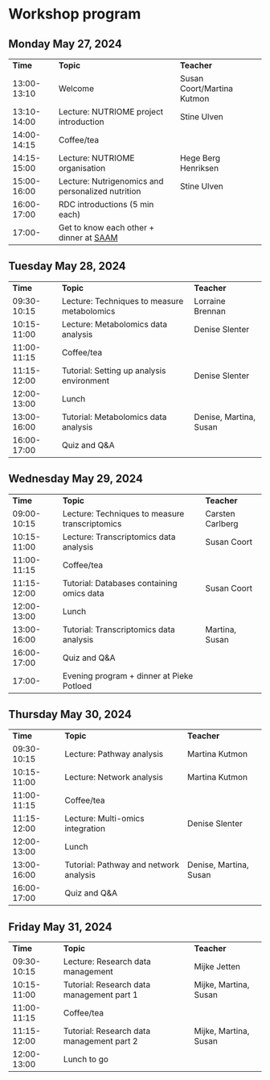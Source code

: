 <h1>Workshop program</h1>

<h2>Monday May 27, 2024</h2>
<table>
<tr>
<td><b>Time</b></td><td><b>Topic</b></td><td><b>Teacher</b></td>
</tr>
<tr>
<td>13:00-13:10</td><td>Welcome</td><td>Susan Coort/Martina Kutmon</td>
</tr>
<tr>
<td>13:10-14:00</td><td>Lecture: NUTRIOME project introduction</td><td>Stine Ulven</td>
</tr>
<tr>
<td>14:00-14:15</td><td>Coffee/tea</td><td> </td>
</tr>
<tr>
<td>14:15-15:00</td><td>Lecture: NUTRIOME organisation</td><td>Hege Berg Henriksen</td>
</tr>
<tr>
<td>15:00-16:00</td><td>Lecture: Nutrigenomics and personalized nutrition</td><td>Stine Ulven</td>
</tr>
<tr>
<td>16:00-17:00</td><td>RDC introductions (5 min each)</td><td> </td>
</tr>
<tr>
<td>17:00- </td><td>Get to know each other + dinner at <a href="https://barbistrosaam.nl/" target="_blank">SAAM</a></td><td> </td>
</tr>
</table>



<h2>Tuesday May 28, 2024</h2>
<table>
<tr>
<td><b>Time</b></td><td><b>Topic</b></td><td><b>Teacher</b></td>
</tr>
<tr>
<td>09:30-10:15</td><td>Lecture: Techniques to measure metabolomics</td><td>Lorraine Brennan</td>
</tr>
<tr>
<td>10:15-11:00</td><td>Lecture: Metabolomics data analysis</td><td>Denise Slenter</td>
</tr>
<tr>
<td>11:00-11:15</td><td>Coffee/tea</td><td> </td>
</tr>
<tr>
<td>11:15-12:00</td><td>Tutorial: Setting up analysis environment</td><td>Denise Slenter</td>
</tr>
<tr>
<td>12:00-13:00</td><td>Lunch</td><td> </td>
</tr>
<tr>
<td>13:00-16:00</td><td>Tutorial: Metabolomics data analysis</td><td>Denise, Martina, Susan</td>
</tr>
<tr>
<td>16:00-17:00 </td><td>Quiz and Q&A</td><td> </td>
</tr>
</table>



<h2>Wednesday May 29, 2024</h2>
<table>
<tr>
<td><b>Time</b></td><td><b>Topic</b></td><td><b>Teacher</b></td>
</tr>
<tr>
<td>09:00-10:15</td><td>Lecture: Techniques to measure transcriptomics</td><td>Carsten Carlberg</td>
</tr>
<tr>
<td>10:15-11:00</td><td>Lecture: Transcriptomics data analysis</td><td>Susan Coort</td>
</tr>
<tr>
<td>11:00-11:15</td><td>Coffee/tea</td><td> </td>
</tr>
<tr>
<td>11:15-12:00</td><td>Tutorial: Databases containing omics data</td><td>Susan Coort</td>
</tr>
<tr>
<td>12:00-13:00</td><td>Lunch</td><td> </td>
</tr>
<tr>
<td>13:00-16:00</td><td>Tutorial: Transcriptomics data analysis</td><td>Martina, Susan</td>
</tr>
<tr>
<td>16:00-17:00 </td><td>Quiz and Q&A</td><td> </td>
</tr>
<tr>
<td>17:00- </td><td>Evening program + dinner at Pieke Potloed</td><td> </td>
</tr>
</table>



<h2>Thursday May 30, 2024</h2>
<table>
<tr>
<td><b>Time</b></td><td><b>Topic</b></td><td><b>Teacher</b></td>
</tr>
<tr>
<td>09:30-10:15</td><td>Lecture: Pathway analysis</td><td>Martina Kutmon</td>
</tr>
<tr>
<td>10:15-11:00</td><td>Lecture: Network analysis</td><td>Martina Kutmon</td>
</tr>
<tr>
<td>11:00-11:15</td><td>Coffee/tea</td><td> </td>
</tr>
<tr>
<td>11:15-12:00</td><td>Lecture: Multi-omics integration</td><td>Denise Slenter</td>
</tr>
<tr>
<td>12:00-13:00</td><td>Lunch</td><td> </td>
</tr>
<tr>
<td>13:00-16:00</td><td>Tutorial: Pathway and network analysis</td><td>Denise, Martina, Susan</td>
</tr>
<tr>
<td>16:00-17:00 </td><td>Quiz and Q&A</td><td> </td>
</tr>
</table>



<h2>Friday May 31, 2024</h2>
<table>
<tr>
<td><b>Time</b></td><td><b>Topic</b></td><td><b>Teacher</b></td>
</tr>
<tr>
<td>09:30-10:15</td><td>Lecture: Research data management</td><td>Mijke Jetten</td>
</tr>
<tr>
<td>10:15-11:00</td><td>Tutorial: Research data management part 1</td><td>Mijke, Martina, Susan</td>
</tr>
<tr>
<td>11:00-11:15</td><td>Coffee/tea</td><td> </td>
</tr>
<tr>
<td>11:15-12:00</td><td>Tutorial: Research data management part 2</td><td>Mijke, Martina, Susan</td>
</tr>
<tr>
<td>12:00-13:00</td><td>Lunch to go</td><td> </td>
</tr>
